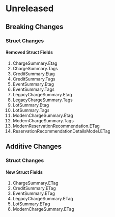 # Unreleased

## Breaking Changes

### Struct Changes

#### Removed Struct Fields

1. ChargeSummary.Etag
1. ChargeSummary.Tags
1. CreditSummary.Etag
1. CreditSummary.Tags
1. EventSummary.Etag
1. EventSummary.Tags
1. LegacyChargeSummary.Etag
1. LegacyChargeSummary.Tags
1. LotSummary.Etag
1. LotSummary.Tags
1. ModernChargeSummary.Etag
1. ModernChargeSummary.Tags
1. ModernReservationRecommendation.ETag
1. ReservationRecommendationDetailsModel.ETag

## Additive Changes

### Struct Changes

#### New Struct Fields

1. ChargeSummary.ETag
1. CreditSummary.ETag
1. EventSummary.ETag
1. LegacyChargeSummary.ETag
1. LotSummary.ETag
1. ModernChargeSummary.ETag
